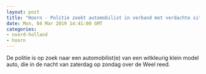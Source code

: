 ```yaml
---
layout: post
title: "Hoorn - Politie zoekt automobilist in verband met verdachte situatie"
date: Mon, 04 Mar 2019 14:41:00 GMT
categories: 
- noord-holland 
- hoorn 
---
```


De politie is op zoek naar een automobilist(e) van een witkleurig klein model auto, die in de nacht van zaterdag op zondag over de Weel reed.
